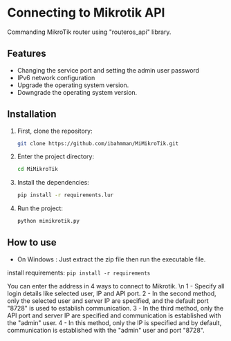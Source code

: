 # Connecting to Mikrotik API
Commanding MikroTik router using "routeros_api" library.

## Features
- Changing the service port and setting the admin user password
- IPv6 network configuration
- Upgrade the operating system version.
- Downgrade the operating system version.

## Installation
1. First, clone the repository:
   ```bash
   git clone https://github.com/ibahmman/MiMikroTik.git
   ```
2. Enter the project directory:
   ```bash
   cd MiMikroTik
   ```
3. Install the dependencies:
   ```bash
   pip install -r requirements.lur
   ```
4. Run the project:
   ```bash
   python mimikrotik.py
   ```

## How to use
- On Windows :
  Just extract the zip file then run the executable file.

install requirements: `pip install -r requirements`

You can enter the address in 4 ways to connect to Mikrotik. \n
1 - Specify all login details like selected user, IP and API port.
2 - In the second method, only the selected user and server IP are specified, and the default port "8728" is used to establish communication.
3 - In the third method, only the API port and server IP are specified and communication is established with the "admin" user.
4 - In this method, only the IP is specified and by default, communication is established with the "admin" user and port "8728".
